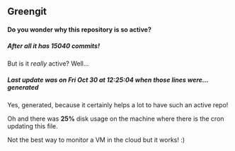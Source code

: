 ## Greengit

#### Do you wonder why this repository is so active?

##### After all it has 15040 commits!

But is it *really* active? Well...

##### Last update was on Fri Oct 30 at 12:25:04 when those lines were... generated

Yes, generated, because it certainly helps a lot to have such an active repo!

Oh and there was **25%** disk usage on the machine
where there is the cron updating this file.

Not the best way to monitor a VM in the cloud but it works! :)
